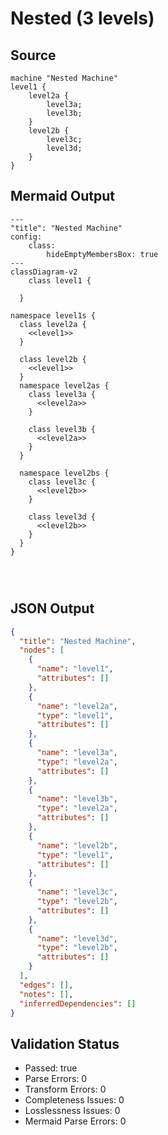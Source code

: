 # Nested (3 levels)

## Source
```machine
machine "Nested Machine"
level1 {
    level2a {
        level3a;
        level3b;
    }
    level2b {
        level3c;
        level3d;
    }
}
```

## Mermaid Output
```mermaid
---
"title": "Nested Machine"
config:
    class:
        hideEmptyMembersBox: true
---
classDiagram-v2
    class level1 {
    
  }

namespace level1s {
  class level2a {
    <<level1>>
  }

  class level2b {
    <<level1>>
  }
  namespace level2as {
    class level3a {
      <<level2a>>
    }

    class level3b {
      <<level2a>>
    }
  }

  namespace level2bs {
    class level3c {
      <<level2b>>
    }

    class level3d {
      <<level2b>>
    }
  }
}
  
  
  

```

## JSON Output
```json
{
  "title": "Nested Machine",
  "nodes": [
    {
      "name": "level1",
      "attributes": []
    },
    {
      "name": "level2a",
      "type": "level1",
      "attributes": []
    },
    {
      "name": "level3a",
      "type": "level2a",
      "attributes": []
    },
    {
      "name": "level3b",
      "type": "level2a",
      "attributes": []
    },
    {
      "name": "level2b",
      "type": "level1",
      "attributes": []
    },
    {
      "name": "level3c",
      "type": "level2b",
      "attributes": []
    },
    {
      "name": "level3d",
      "type": "level2b",
      "attributes": []
    }
  ],
  "edges": [],
  "notes": [],
  "inferredDependencies": []
}
```

## Validation Status
- Passed: true
- Parse Errors: 0
- Transform Errors: 0
- Completeness Issues: 0
- Losslessness Issues: 0
- Mermaid Parse Errors: 0
